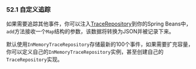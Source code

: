 ### 52.1 自定义追踪
如果需要追踪其他事件，你可以注入[TraceRepository](http://github.com/spring-projects/spring-boot/tree/master/spring-boot-actuator/src/main/java/org/springframework/boot/actuate/trace/TraceRepository.java)到你的Spring Beans中，`add`方法接收一个`Map`结构的参数，该数据将转换为JSON并被记录下来。

默认使用`InMemoryTraceRepository`存储最新的100个事件，如果需要扩充容量，你可以定义自己的`InMemoryTraceRepository`实例，甚至创建自己的`TraceRepository`实现。
